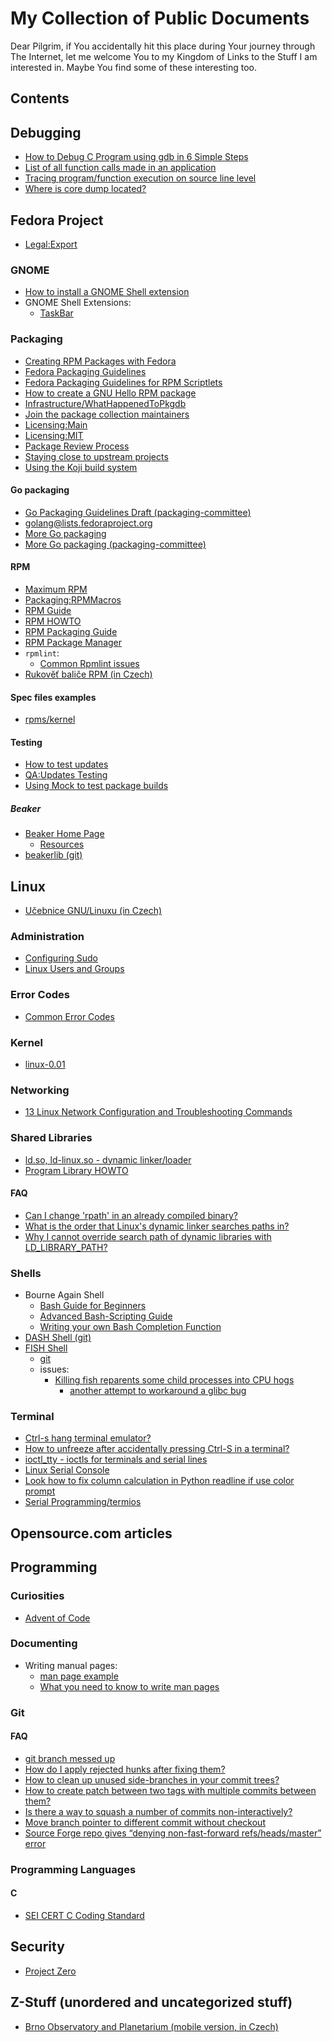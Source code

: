 # My Collection of Public Documents

Dear Pilgrim, if You accidentally hit this place during Your journey through
The Internet, let me welcome You to my Kingdom of Links to the Stuff I am
interested in. Maybe You find some of these interesting too.

## Contents

## Debugging

* [How to Debug C Program using gdb in 6 Simple Steps](https://www.thegeekstuff.com/2010/03/debug-c-program-using-gdb)
* [List of all function calls made in an application](https://stackoverflow.com/questions/9549693/list-of-all-function-calls-made-in-an-application)
* [Tracing program/function execution on source line level](https://stackoverflow.com/questions/39602306/tracing-program-function-execution-on-source-line-level)
* [Where is core dump located?](https://ask.fedoraproject.org/en/question/98776/where-is-core-dump-located/)

## Fedora Project

* [Legal:Export](https://fedoraproject.org/wiki/Legal:Export)

### GNOME

* [How to install a GNOME Shell extension](https://fedoramagazine.org/install-gnome-shell-extension/)
* GNOME Shell Extensions:
  * [TaskBar](https://extensions.gnome.org/extension/584/taskbar/)

### Packaging

* [Creating RPM Packages with Fedora](https://fedoraproject.org/wiki/How_to_create_an_RPM_package)
* [Fedora Packaging Guidelines](https://fedoraproject.org/wiki/Packaging:Guidelines)
* [Fedora Packaging Guidelines for RPM Scriptlets](https://fedoraproject.org/wiki/Packaging:Scriptlets)
* [How to create a GNU Hello RPM package](https://fedoraproject.org/wiki/How_to_create_a_GNU_Hello_RPM_package)
* [Infrastructure/WhatHappenedToPkgdb](https://fedoraproject.org/wiki/Infrastructure/WhatHappenedToPkgdb)
* [Join the package collection maintainers](https://fedoraproject.org/wiki/Join_the_package_collection_maintainers)
* [Licensing:Main](https://fedoraproject.org/wiki/Licensing:Main)
* [Licensing:MIT](https://fedoraproject.org/wiki/Licensing:MIT?rd=Licensing/MIT)
* [Package Review Process](https://fedoraproject.org/wiki/Package_Review_Process)
* [Staying close to upstream projects](https://fedoraproject.org/wiki/Staying_close_to_upstream_projects)
* [Using the Koji build system](https://fedoraproject.org/wiki/Using_the_Koji_build_system)

#### Go packaging

* [Go Packaging Guidelines Draft (packaging-committee)](https://pagure.io/packaging-committee/issue/382)
* [golang@lists.fedoraproject.org](https://lists.fedoraproject.org/archives/list/golang@lists.fedoraproject.org/)
* [More Go packaging](https://fedoraproject.org/wiki/More_Go_packaging)
* [More Go packaging (packaging-committee)](https://pagure.io/packaging-committee/issue/734)

#### RPM

* [Maximum RPM](http://ftp.rpm.org/max-rpm/)
* [Packaging:RPMMacros](https://fedoraproject.org/wiki/Packaging:RPMMacros)
* [RPM Guide](https://docs-old.fedoraproject.org/en-US/Fedora_Draft_Documentation/0.1/html/RPM_Guide/index.html)
* [RPM HOWTO](http://www.tldp.org/HOWTO/RPM-HOWTO/index.html)
* [RPM Packaging Guide](https://rpm-packaging-guide.github.io/)
* [RPM Package Manager](http://rpm.org/)
* `rpmlint`:
  * [Common Rpmlint issues](https://fedoraproject.org/wiki/Common_Rpmlint_issues)
* [Rukověť baliče RPM (in Czech)](http://www.abclinuxu.cz/serialy/rukovet-balice-rpm)

#### Spec files examples

* [rpms/kernel](https://src.fedoraproject.org/rpms/kernel/blob/master/f/kernel.spec)

#### Testing

* [How to test updates](https://fedoraproject.org/wiki/How_to_test_updates)
* [QA:Updates Testing](https://fedoraproject.org/wiki/QA:Updates_Testing)
* [Using Mock to test package builds](https://fedoraproject.org/wiki/Using_Mock_to_test_package_builds)

##### Beaker

* [Beaker Home Page](https://beaker-project.org/)
  * [Resources](https://beaker-project.org/docs/)
* [beakerlib (git)](https://github.com/beakerlib/beakerlib)

## Linux

* [Učebnice GNU/Linuxu (in Czech)](http://www.abclinuxu.cz/ucebnice/obsah)

### Administration

* [Configuring Sudo](https://fedoraproject.org/wiki/Configuring_Sudo)
* [Linux Users and Groups](https://www.linode.com/docs/tools-reference/linux-users-and-groups/)

### Error Codes

* [Common Error Codes](https://www.student.cs.uwaterloo.ca/~cs136/seashell/docs/seashell-error-codes.html)

### Kernel

* [linux-0.01](https://github.com/zavg/linux-0.01/tree/master/kernel)

### Networking

* [13 Linux Network Configuration and Troubleshooting Commands](https://www.tecmint.com/linux-network-configuration-and-troubleshooting-commands/)

### Shared Libraries

* [ld.so, ld-linux.so - dynamic linker/loader](http://man7.org/linux/man-pages/man8/ld.so.8.html)
* [Program Library HOWTO](http://tldp.org/HOWTO/Program-Library-HOWTO/index.html)

#### FAQ

* [Can I change 'rpath' in an already compiled binary?](https://stackoverflow.com/questions/13769141/can-i-change-rpath-in-an-already-compiled-binary)
* [What is the order that Linux's dynamic linker searches paths in?](https://unix.stackexchange.com/questions/367600/what-is-the-order-that-linuxs-dynamic-linker-searches-paths-in)
* [Why I cannot override search path of dynamic libraries with LD_LIBRARY_PATH?](https://stackoverflow.com/questions/33519640/why-i-cannot-override-search-path-of-dynamic-libraries-with-ld-library-path)

### Shells

* Bourne Again Shell
  * [Bash Guide for Beginners](http://tldp.org/LDP/Bash-Beginners-Guide/html/index.html)
  * [Advanced Bash-Scripting Guide](http://tldp.org/LDP/abs/html/index.html)
  * [Writing your own Bash Completion Function](http://fahdshariff.blogspot.cz/2011/04/writing-your-own-bash-completion.html)
* [DASH Shell (git)](https://git.kernel.org/pub/scm/utils/dash/dash.git/)
* [FISH Shell](http://fishshell.com/)
  * [git](https://github.com/fish-shell/fish-shell)
  * issues:
    * [Killing fish reparents some child processes into CPU hogs](https://github.com/fish-shell/fish-shell/issues/3644)
      * [another attempt to workaround a glibc bug](https://github.com/fish-shell/fish-shell/commit/56e05dab02840443bb29beb6a596e8e3f35c5461#diff-fc9a1225873620e0a6b45c16ed066f27)

### Terminal

* [Ctrl-s hang terminal emulator?](https://unix.stackexchange.com/questions/72086/ctrl-s-hang-terminal-emulator)
* [How to unfreeze after accidentally pressing Ctrl-S in a terminal?](https://unix.stackexchange.com/questions/12107/how-to-unfreeze-after-accidentally-pressing-ctrl-s-in-a-terminal)
* [ioctl_tty - ioctls for terminals and serial lines](http://man7.org/linux/man-pages/man2/ioctl_tty.2.html)
* [Linux Serial Console](https://github.com/torvalds/linux/blob/master/Documentation/admin-guide/serial-console.rst)
* [Look how to fix column calculation in Python readline if use color prompt](https://stackoverflow.com/questions/9468435/look-how-to-fix-column-calculation-in-python-readline-if-use-color-prompt)
* [Serial Programming/termios](https://en.wikibooks.org/wiki/Serial_Programming/termios)

## Opensource.com articles

## Programming

### Curiosities

* [Advent of Code](https://adventofcode.com/)

### Documenting

* Writing manual pages:
  * [man page example](https://github.com/karelzak/util-linux/blob/master/Documentation/howto-man-page.txt)
  * [What you need to know to write man pages](https://www.linux.com/news/what-you-need-know-write-man-pages)

### Git

#### FAQ

* [git branch messed up](https://stackoverflow.com/questions/6984900/git-branch-messed-up)
* [How do I apply rejected hunks after fixing them?](https://stackoverflow.com/questions/17879746/how-do-i-apply-rejected-hunks-after-fixing-them)
* [How to clean up unused side-branches in your commit trees?](https://stackoverflow.com/questions/11756250/how-to-clean-up-unused-side-branches-in-your-commit-trees)
* [How to create patch between two tags with multiple commits between them?](https://stackoverflow.com/questions/9078820/how-to-create-patch-between-two-tags-with-multiple-commits-between-them)
* [Is there a way to squash a number of commits non-interactively?](https://stackoverflow.com/questions/7275508/is-there-a-way-to-squash-a-number-of-commits-non-interactively)
* [Move branch pointer to different commit without checkout](https://stackoverflow.com/questions/5471174/move-branch-pointer-to-different-commit-without-checkout)
* [Source Forge repo gives “denying non-fast-forward refs/heads/master” error](https://stackoverflow.com/questions/12450703/source-forge-repo-gives-denying-non-fast-forward-refs-heads-master-error)

### Programming Languages

#### C

* [SEI CERT C Coding Standard](https://wiki.sei.cmu.edu/confluence/display/c/SEI+CERT+C+Coding+Standard)

## Security

* [Project Zero](https://googleprojectzero.blogspot.cz/2018/01/reading-privileged-memory-with-side.html)

## Z-Stuff (unordered and uncategorized stuff)

* [Brno Observatory and Planetarium (mobile version, in Czech)](http://m.hvezdarna.cz/)
